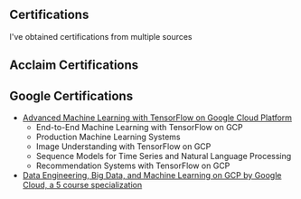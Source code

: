 ## Certifications
I've obtained certifications from multiple sources

## Acclaim Certifications
<div data-iframe-width="150" data-iframe-height="270" data-share-badge-id="25608eae-5bef-4381-84b1-d5c101d129c0"></div><script type="text/javascript" async src="//cdn.youracclaim.com/assets/utilities/embed.js"></script><div data-iframe-width="150" data-iframe-height="270" data-share-badge-id="a776be3a-99b4-44f5-b343-53edf3adc021"></div><script type="text/javascript" async src="//cdn.youracclaim.com/assets/utilities/embed.js"></script><div data-iframe-width="150" data-iframe-height="270" data-share-badge-id="fcf4c1fa-85f1-4640-9c45-f6ed849acb00"></div><script type="text/javascript" async src="//cdn.youracclaim.com/assets/utilities/embed.js"></script><div data-iframe-width="150" data-iframe-height="270" data-share-badge-id="6fdf27bc-917d-49ad-ae38-98f3d83116be"></div><script type="text/javascript" async src="//cdn.youracclaim.com/assets/utilities/embed.js"></script>


## Google Certifications
- [Advanced Machine Learning with TensorFlow on Google Cloud Platform](./certifications/advanced-GCP.md)
  - End-to-End Machine Learning with TensorFlow on GCP
  - Production Machine Learning Systems
  - Image Understanding with TensorFlow on GCP
  - Sequence Models for Time Series and Natural Language Processing
  - Recommendation Systems with TensorFlow on GCP
- [Data Engineering, Big Data, and Machine Learning on GCP by Google Cloud, a 5 course specialization](https://www.coursera.org/account/accomplishments/specialization/certificate/TT5RGYBZUGU2?utm_medium=certificate&utm_source=link&utm_campaign=copybutton_certificate)
  